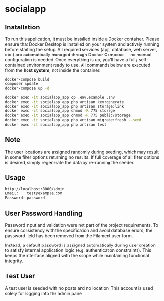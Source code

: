 
# socialapp



## Installation

To run this application, it must be installed inside a Docker container. Please ensure that Docker Desktop is installed on your system and actively running before starting the setup.
All required services (app, database, web server, etc.) are automatically managed through Docker Compose — no manual configuration is needed. Once everything is up, you'll have a fully self-contained environment ready to use.
All commands below are executed from the **host system**, not inside the container.

```bash
docker-compose build
composer update
docker-compose up -d

docker exec -it socialapp_app cp .env.example .env
docker exec -it socialapp_app php artisan key:generate
docker exec -it socialapp_app php artisan storage:link
docker exec -it socialapp_app chmod -R 775 storage
docker exec -it socialapp_app chmod -R 775 public/storage
docker exec -it socialapp_app php artisan migrate:fresh --seed
docker exec -it socialapp_app php artisan test
```
## Note

The user locations are assigned randomly during seeding, which may result in some filter options returning no results.
If full coverage of all filter options is desired, simply regenerate the data by re-running the seeder.

## Usage

```html
http://localhost:8000/admin
Email:    test@example.com
Password: password
```

## User Password Handling

Password input and validation were not part of the project requirements.
To ensure consistency with the specification and avoid database errors, the password field has been removed from the Filament user form.

Instead, a default password is assigned automatically during user creation to satisfy internal application logic (e.g. authentication constraints).
This keeps the interface aligned with the scope while maintaining functional integrity.


## Test User

A test user is seeded with no posts and no location. This account is used solely for logging into the admin panel.